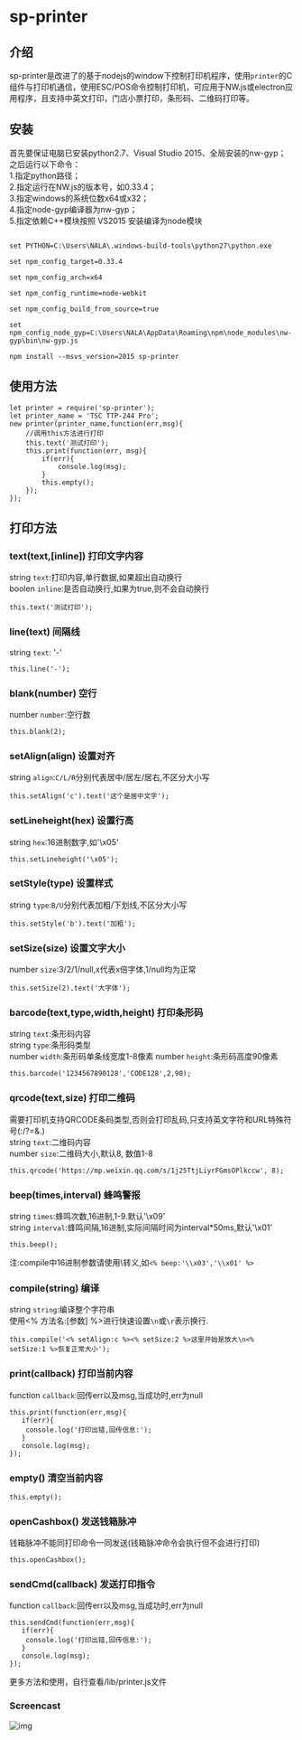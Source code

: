sp-printer
=

## 介绍

sp-printer是改进了的基于nodejs的window下控制打印机程序，使用`printer`的C组件与打印机通信，使用ESC/POS命令控制打印机，可应用于NW.js或electron应用程序，且支持中英文打印，门店小票打印，条形码、二维码打印等。

## 安装  
首先要保证电脑已安装python2.7、Visual Studio 2015、全局安装的nw-gyp；    
之后运行以下命令：  
1.指定python路径；  
2.指定运行在NW.js的版本号，如0.33.4；  
3.指定windows的系统位数x64或x32；  
4.指定node-gyp编译器为nw-gyp；  
5.指定依赖C++模块按照 VS2015 安装编译为node模块    


```  

set PYTHON=C:\Users\NALA\.windows-build-tools\python27\python.exe

set npm_config_target=0.33.4

set npm_config_arch=x64

set npm_config_runtime=node-webkit

set npm_config_build_from_source=true

set npm_config_node_gyp=C:\Users\NALA\AppData\Roaming\npm\node_modules\nw-gyp\bin\nw-gyp.js

npm install --msvs_version=2015 sp-printer

```

## 使用方法
```
let printer = require('sp-printer');
let printer_name = 'TSC TTP-244 Pro';
new printer(printer_name,function(err,msg){
    //调用this方法进行打印
    this.text('测试打印');
    this.print(function(err, msg){
        if(err){
            console.log(msg);
        }
        this.empty();
    });
});
```
## 打印方法  

### text(text,[inline]) 打印文字内容 
string `text`:打印内容,单行数据,如果超出自动换行  
boolen `inline`:是否自动换行,如果为true,则不会自动换行
```
this.text('测试打印');
```

### line(text) 间隔线  
string `text`: '-'
```
this.line('-');
```

### blank(number) 空行  
number `number`:空行数  
```
this.blank(2);
```

### setAlign(align) 设置对齐
string `align`:`C/L/R`分别代表居中/居左/居右,不区分大小写  
```
this.setAlign('c').text('这个是居中文字');
```

### setLineheight(hex) 设置行高
string `hex`:16进制数字,如'\x05'  
```
this.setLineheight('\x05');
```

### setStyle(type) 设置样式
string `type`:`B/U`分别代表加粗/下划线,不区分大小写  
```
this.setStyle('b').text('加粗');
```

### setSize(size) 设置文字大小
number `size`:3/2/1/null,x代表x倍字体,1/null均为正常
```
this.setSize(2).text('大字体');
```
### barcode(text,type,width,height) 打印条形码  
string `text`:条形码内容  
string `type`:条形码类型  
number `width`:条形码单条线宽度1-8像素
number `height`:条形码高度90像素
```
this.barcode('1234567890128','CODE128',2,90);
```

### qrcode(text,size) 打印二维码  
需要打印机支持QRCODE条码类型,否则会打印乱码,只支持英文字符和URL特殊符号(:/?=&.)  
string `text`:二维码内容  
number `size`:二维码大小,默认8, 数值1-8  
```
this.qrcode('https://mp.weixin.qq.com/s/1j25TtjLiyrFGmsOPlkccw', 8);
```

### beep(times,interval) 蜂鸣警报  
string `times`:蜂鸣次数,16进制,1-9.默认'\x09'  
string `interval`:蜂鸣间隔,16进制,实际间隔时间为interval*50ms,默认'\x01'  
```
this.beep();
```
注:compile中16进制参数请使用\转义,如`<% beep:'\\x03','\\x01' %>` 

### compile(string) 编译
string `string`:编译整个字符串  
使用<% 方法名:[参数] %>进行快速设置`\n`或`\r`表示换行.
```
this.compile('<% setAlign:c %><% setSize:2 %>这里开始是放大\n<% setSize:1 %>恢复正常大小');
```

### print(callback) 打印当前内容
function `callback`:回传err以及msg,当成功时,err为null  
```
this.print(function(err,msg){
   if(err){
    console.log('打印出错,回传信息:');
   }
   console.log(msg);
});
```
### empty() 清空当前内容
```
this.empty();
```

### openCashbox() 发送钱箱脉冲
钱箱脉冲不能同打印命令一同发送(钱箱脉冲命令会执行但不会进行打印)  
```
this.openCashbox();
```

### sendCmd(callback) 发送打印指令
function `callback`:回传err以及msg,当成功时,err为null  
```
this.sendCmd(function(err,msg){
   if(err){
    console.log('打印出错,回传信息:');
   }
   console.log(msg);
});
```  

更多方法和使用，自行查看/lib/printer.js文件  

### Screencast

![img](http://img.nala.com.cn/images/b2b/printer-screen.jpg!wh800)